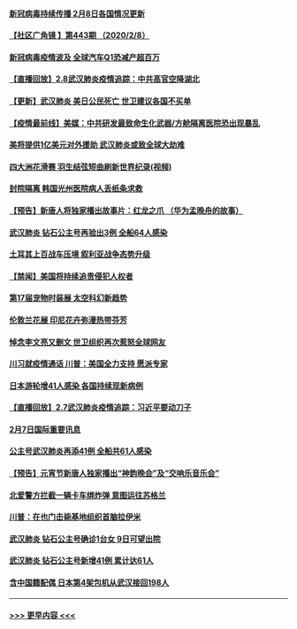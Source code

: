 #### [新冠病毒持续传播 2月8日各国情况更新](../pages/prog202/a102772826.md?t=02090744) 
#### [【社区广角镜  】第443期  （2020/2/8）](../pages/prog202/a102772736.md?t=02090744) 
#### [新冠病毒疫情波及 全球汽车Q1恐减产超百万](../pages/prog202/a102772695.md?t=02090744) 
#### [【直播回放】2.8武汉肺炎疫情追踪：中共高官空降湖北](../pages/prog202/a102772618.md?t=02090744) 
#### [【更新】武汉肺炎 美日公民死亡 世卫建议各国不买单](../pages/prog202/a102770740.md?t=02090744) 
#### [【疫情最前线】美媒：中共研发最致命生化武器/方舱隔离医院恐出现暴乱](../pages/prog202/a102772439.md?t=02090744) 
#### [美将提供1亿美元对外援助 武汉肺炎或致全球大劫难](../pages/prog202/a102772361.md?t=02090744) 
#### [四大洲花滑赛 羽生结弦短曲刷新世界纪录(视频)](../pages/prog202/a102772341.md?t=02090744) 
#### [封院隔离 韩国光州医院病人丢纸条求救](../pages/prog202/a102772282.md?t=02090744) 
#### [【预告】新唐人将独家播出故事片：红龙之爪 （华为孟晚舟的故事）](../pages/prog202/a102767728.md?t=02090744) 
#### [武汉肺炎 钻石公主号再验出3例 全船64人感染](../pages/prog202/a102771726.md?t=02090744) 
#### [土耳其上百战车压境 叙利亚战争态势升级](../pages/prog202/a102772132.md?t=02090744) 
#### [【禁闻】美国将持续追责侵犯人权者](../pages/prog202/a102772042.md?t=02090744) 
#### [第17届宠物时装展 太空科幻新趋势](../pages/prog202/a102772033.md?t=02090744) 
#### [伦敦兰花展 印尼花卉弥漫热带芬芳](../pages/prog202/a102772026.md?t=02090744) 
#### [悼念李文亮又删文 世卫组织再次惹怒全球网友](../pages/prog202/a102771968.md?t=02090744) 
#### [川习就疫情通话 川普：美国全力支持 愿派专家](../pages/prog202/a102771930.md?t=02090744) 
#### [日本游轮增41人感染 各国持续现新病例](../pages/prog202/a102771912.md?t=02090744) 
#### [【直播回放】2.7武汉肺炎疫情追踪：习近平要动刀子](../pages/prog202/a102771649.md?t=02090744) 
#### [2月7日国际重要讯息](../pages/prog202/a102771747.md?t=02090744) 
#### [公主号武汉肺炎再添41例 全船共61人感染](../pages/prog202/a102771703.md?t=02090744) 
#### [【预告】元宵节新唐人独家播出“神韵晚会”及“交响乐音乐会”](../pages/prog202/a102767674.md?t=02090744) 
#### [北爱警方拦截一辆卡车绑炸弹 意图运往苏格兰](../pages/prog202/a102771609.md?t=02090744) 
#### [川普：在也门击毙基地组织首脑拉伊米](../pages/prog202/a102771528.md?t=02090744) 
#### [武汉肺炎 钻石公主号确诊1台女 9日可望出院](../pages/prog202/a102771518.md?t=02090744) 
#### [武汉肺炎 钻石公主号新增41例 累计达61人](../pages/prog202/a102771486.md?t=02090744) 
#### [含中国籍配偶 日本第4架包机从武汉接回198人](../pages/prog202/a102771472.md?t=02090744) 

----
#### [ >>> 更早内容 <<< ](../indexes/prog202-earlier.md)
